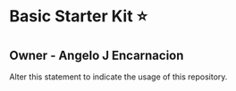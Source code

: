 # Basic Starter Kit ⭐

## Owner - Angelo J Encarnacion

Alter this statement to indicate the usage of this repository. 

